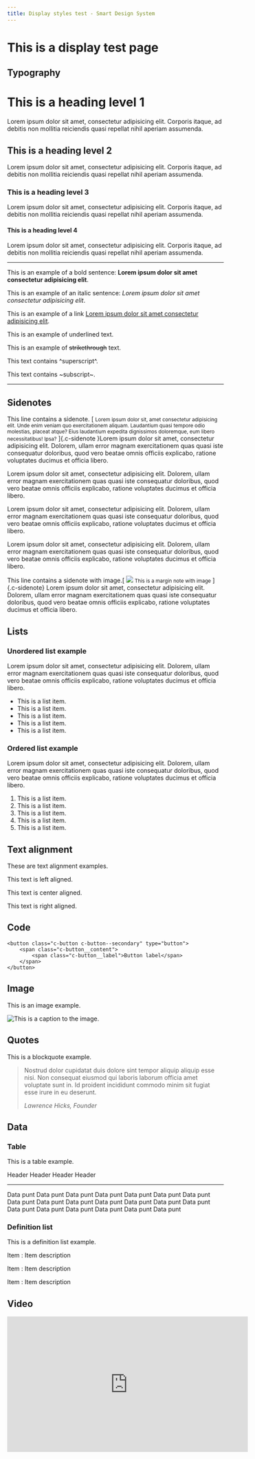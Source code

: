 ```yaml
---
title: Display styles test - Smart Design System
---
```


This is a display test page
===========================

Typography
----------

This is a heading level 1
=========================

Lorem ipsum dolor sit amet, consectetur adipisicing elit. Corporis
itaque, ad debitis non mollitia reiciendis quasi repellat nihil aperiam
assumenda.

This is a heading level 2
-------------------------

Lorem ipsum dolor sit amet, consectetur adipisicing elit. Corporis
itaque, ad debitis non mollitia reiciendis quasi repellat nihil aperiam
assumenda.

### This is a heading level 3

Lorem ipsum dolor sit amet, consectetur adipisicing elit. Corporis
itaque, ad debitis non mollitia reiciendis quasi repellat nihil aperiam
assumenda.

#### This is a heading level 4

Lorem ipsum dolor sit amet, consectetur adipisicing elit. Corporis
itaque, ad debitis non mollitia reiciendis quasi repellat nihil aperiam
assumenda.

----

This is an example of a bold sentence: **Lorem ipsum dolor sit amet
consectetur adipisicing elit**.

This is an example of an italic sentence: *Lorem ipsum dolor sit amet
consectetur adipisicing elit*.

This is an example of a link [Lorem ipsum dolor sit amet consectetur
adipisicing elit](#).

This is an example of underlined text.

This is an example of ~~strikethrough~~ text.

This text contains ^superscript^.

This text contains ~subscript~.

----

Sidenotes
---------

This line contains a sidenote. [
<small>Lorem ipsum dolor sit, amet consectetur
adipisicing elit. Unde enim veniam quo exercitationem aliquam.
Laudantium quasi tempore odio molestias, placeat atque? Eius laudantium
expedita dignissimos doloremque, eum libero necessitatibus!
Ipsa?</small> ]{.c-sidenote }Lorem ipsum dolor sit amet, consectetur adipisicing elit.
Dolorem, ullam error magnam exercitationem quas quasi iste consequatur
doloribus, quod vero beatae omnis officiis explicabo, ratione voluptates
ducimus et officia libero.

Lorem ipsum dolor sit amet, consectetur adipisicing elit. Dolorem, ullam
error magnam exercitationem quas quasi iste consequatur doloribus, quod
vero beatae omnis officiis explicabo, ratione voluptates ducimus et
officia libero.

Lorem ipsum dolor sit amet, consectetur adipisicing elit. Dolorem, ullam
error magnam exercitationem quas quasi iste consequatur doloribus, quod
vero beatae omnis officiis explicabo, ratione voluptates ducimus et
officia libero.

Lorem ipsum dolor sit amet, consectetur adipisicing elit. Dolorem, ullam
error magnam exercitationem quas quasi iste consequatur doloribus, quod
vero beatae omnis officiis explicabo, ratione voluptates ducimus et
officia libero.

This line contains a sidenote with image.[
![](https://via.placeholder.com/1200x600) <small>This is a margin note with
image</small> ]{.c-sidenote} Lorem ipsum dolor sit amet, consectetur
adipisicing elit. Dolorem, ullam error magnam exercitationem quas quasi
iste consequatur doloribus, quod vero beatae omnis officiis explicabo,
ratione voluptates ducimus et officia libero.

Lists
-----

### Unordered list example

Lorem ipsum dolor sit amet, consectetur adipisicing elit. Dolorem, ullam
error magnam exercitationem quas quasi iste consequatur doloribus, quod
vero beatae omnis officiis explicabo, ratione voluptates ducimus et
officia libero.

-   This is a list item.
-   This is a list item.
-   This is a list item.
-   This is a list item.
-   This is a list item.

### Ordered list example

Lorem ipsum dolor sit amet, consectetur adipisicing elit. Dolorem, ullam
error magnam exercitationem quas quasi iste consequatur doloribus, quod
vero beatae omnis officiis explicabo, ratione voluptates ducimus et
officia libero.

1.  This is a list item.
2.  This is a list item.
3.  This is a list item.
4.  This is a list item.
5.  This is a list item.

Text alignment
--------------

These are text alignment examples.

<p class="u-text-left">This text is left aligned.</p>

<p class="u-text-center">This text is center aligned.</p>

<p class="u-text-right">This text is right aligned.</p>

Code
----

    <button class="c-button c-button--secondary" type="button">
        <span class="c-button__content">
            <span class="c-button__label">Button label</span>
        </span>
    </button>

Image
-----

This is an image example.

![This is a caption to the image.](https://via.placeholder.com/1200x600)

Quotes
------

This is a blockquote example.

> Nostrud dolor cupidatat duis dolore sint tempor aliquip aliquip esse
> nisi. Non consequat eiusmod qui laboris laborum officia amet voluptate
> sunt in. Id proident incididunt commodo minim sit fugiat esse irure in
> eu deserunt.
>
> <cite>Lawrence Hicks, Founder</cite>

Data
----

### Table

This is a table example.

  Header      Header      Header      Header
  ----------- ----------- ----------- -----------
  Data punt   Data punt   Data punt   Data punt
  Data punt   Data punt   Data punt   Data punt
  Data punt   Data punt   Data punt   Data punt
  Data punt   Data punt   Data punt   Data punt
  Data punt   Data punt   Data punt   Data punt

### Definition list

This is a definition list example.

Item
:   Item description

Item
:   Item description

Item
:   Item description

Video
-----

<div class="c-video-wrapper c-video-wrapper--aspect-16-9">
  <iframe width="560" height="315" src="https://www.youtube.com/embed/kevqiiYNFrc" title="YouTube video player" frameborder="0" allow="accelerometer; autoplay; clipboard-write; encrypted-media; gyroscope; picture-in-picture" allowfullscreen></iframe>
</div>
